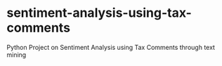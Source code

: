 # sentiment-analysis-using-tax-comments
Python Project on Sentiment Analysis using Tax Comments through text mining
